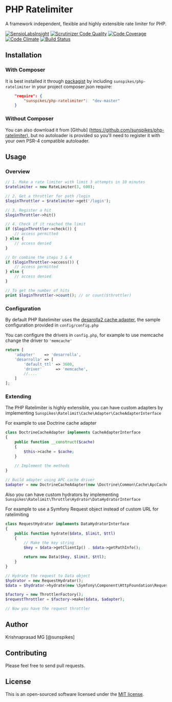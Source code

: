 PHP Ratelimiter
===============

A framework independent, flexible and highly extensible rate limiter for PHP.

[![SensioLabsInsight](https://insight.sensiolabs.com/projects/51be0137-1158-403a-9fc7-ab863f2c0ca9/mini.png)](https://insight.sensiolabs.com/projects/51be0137-1158-403a-9fc7-ab863f2c0ca9)
[![Scrutinizer Code Quality](https://scrutinizer-ci.com/g/sunspikes/php-ratelimiter/badges/quality-score.png?b=master)](https://scrutinizer-ci.com/g/sunspikes/php-ratelimiter/?branch=master)
[![Code Coverage](https://scrutinizer-ci.com/g/sunspikes/php-ratelimiter/badges/coverage.png?b=master)](https://scrutinizer-ci.com/g/sunspikes/php-ratelimiter/?branch=master)
[![Code Climate](https://codeclimate.com/github/sunspikes/php-ratelimiter/badges/gpa.svg)](https://codeclimate.com/github/sunspikes/php-ratelimiter)
[![Build Status](https://travis-ci.org/sunspikes/php-ratelimiter.svg?branch=master)](https://travis-ci.org/sunspikes/php-ratelimiter)

## Installation

### With Composer

It is best installed it through [packagist](http://packagist.org/packages/sunspikes/php-ratelimiter) 
by including `sunspikes/php-ratelimiter` in your project composer.json require:

``` json
    "require": {
        "sunspikes/php-ratelimiter":  "dev-master"
    }
```

### Without Composer

You can also download it from [Github] (https://github.com/sunspikes/php-ratelimiter), 
but no autoloader is provided so you'll need to register it with your own PSR-4 
compatible autoloader.

## Usage

### Overview

```php
// 1. Make a rate limiter with limit 3 attempts in 10 minutes
$ratelimiter = new RateLimiter(3, 600);

// 2. Get a throttler for path /login 
$loginThrottler = $ratelimiter->get('/login');

// 3. Register a hit
$loginThrottler->hit()

// 4. Check if it reached the limit
if ($loginThrottler->check()) {
    // access permitted
} else {
    // access denied
}

// Or combine the steps 3 & 4
if ($loginThrottler->access()) {
    // access permitted
} else {
    // access denied
}

// To get the number of hits
print $loginThrottler->count(); // or count($throttler)
```

### Configuration

By default PHP Ratelimiter uses the [desarolla2 cache adapter](https://github.com/desarrolla2/Cache), the sample configuration provided in ```config/config.php```

You can configure the drivers in ```config.php```, for example to use memcache change the driver to ```'memcache'```

```php
return [
    'adapter'    => 'desarrolla',
    'desarrolla' => [
        'default_ttl' => 3600,
        'driver'      => 'memcache',
        //....
    ]
];
```

### Extending

The PHP Ratelimiter is highly extensible, you can have custom adapters by implementing ```Sunspikes\Ratelimit\Cache\Adapter\CacheAdapterInterface``` 

For example to use Doctrine cache adapter

```php
class DoctrineCacheAdapter implements CacheAdapterInterface
{
    public function __construct($cache)
    {
        $this->cache = $cache;
    }
    
    // Implement the methods
}

// Build adapter using APC cache driver
$adapter = new DoctrineCacheAdapter(new \Doctrine\Common\Cache\ApcCache());
```

Also you can have custom hydrators by implementing ```Sunspikes\Ratelimit\Throttle\Hydrator\DataHydratorInterface```

For example to use a Symfony Request object instead of custom URL for ratelimiting

```php
class RequestHydrator implements DataHydratorInterface
{
    public function hydrate($data, $limit, $ttl)
    {
        // Make the key string
        $key = $data->getClientIp() . $data->getPathInfo();

        return new Data($key, $limit, $ttl);
    }
}

// Hydrate the request to Data object
$hydrator = new RequestHydrator();
$data = $hydrator->hydrate(new \Symfony\Component\HttpFoundation\Request(), 3, 600);

$factory = new ThrottlerFactory();
$requestThrottler = $factory->make($data, $adapter);

// Now you have the request throttler
```
## Author

Krishnaprasad MG [@sunspikes]

## Contributing

Please feel free to send pull requests.

## License

This is an open-sourced software licensed under the [MIT license](http://opensource.org/licenses/MIT).
